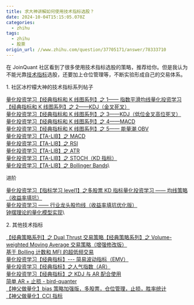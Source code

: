 ```yaml
---
title: 求大神讲解如何使用技术指标选股？
date: 2024-10-04T15:15:05.070Z
categories:
  - zhihu
tags:
  - zhihu
  - 股票
origin_url: //www.zhihu.com/question/37705171/answer/78333710
---
```

在 JoinQuant 社区看到了很多使用技术指标选股的策略，推荐给你。但是我认为不能光靠[技术指标](https://zhida.zhihu.com/search?content_id=26760262\&content_type=Answer\&match_order=2\&q=%E6%8A%80%E6%9C%AF%E6%8C%87%E6%A0%87\&zd_token=eyJhbGciOiJIUzI1NiIsInR5cCI6IkpXVCJ9.eyJpc3MiOiJ6aGlkYV9zZXJ2ZXIiLCJleHAiOjE3MjgyMjc3MDQsInEiOiLmioDmnK_mjIfmoIciLCJ6aGlkYV9zb3VyY2UiOiJlbnRpdHkiLCJjb250ZW50X2lkIjoyNjc2MDI2MiwiY29udGVudF90eXBlIjoiQW5zd2VyIiwibWF0Y2hfb3JkZXIiOjIsInpkX3Rva2VuIjpudWxsfQ.P72FuHNxC5wSWoGPL5yBZ8gpaLLO3vDZ8ZYFeaUy2tk\&zhida_source=entity)选股，还要加上仓位管理等，不断实验形成自己的交易体系。

1\. 社区冰柠檬大神的技术指标系列帖子

[量化投资学习【经典指标和 K 线图系列】之 1—— 指数平滑均线](https://link.zhihu.com/?target=https%3A//www.joinquant.com/post/14)[量化投资学习【经典指标和 K 线图系列】之 2——KDJ（金叉死叉）](https://link.zhihu.com/?target=https%3A//www.joinquant.com/post/23)\
[量化投资学习【经典指标和 K 线图系列】之 3——KDJ（低位金叉高位死叉）](https://link.zhihu.com/?target=https%3A//www.joinquant.com/post/27)\
[量化投资学习【经典指标和 K 线图系列】之 4——MACD](https://link.zhihu.com/?target=https%3A//www.joinquant.com/post/24)\
[量化投资学习【经典指标和 K 线图系列】之 5—— 能量潮 OBV](https://link.zhihu.com/?target=https%3A//www.joinquant.com/post/126)\
[量化投资学习【TA-LIB】之 MACD](https://link.zhihu.com/?target=https%3A//www.joinquant.com/post/131)\
[量化投资学习【TA-LIB】之 RSI](https://link.zhihu.com/?target=https%3A//www.joinquant.com/post/133)\
[量化投资学习【TA-LIB】之 ATR](https://link.zhihu.com/?target=https%3A//www.joinquant.com/post/134)\
[量化投资学习【TA-LIB】之 STOCH（KD 指标）](https://link.zhihu.com/?target=https%3A//www.joinquant.com/post/142)\
[量化投资学习【TA-LIB】之 Bollinger Bands](https://link.zhihu.com/?target=https%3A//www.joinquant.com/post/144)\


进阶

[量化投资学习【指标学习 level1】之多股票 KD 指标](https://link.zhihu.com/?target=https%3A//www.joinquant.com/post/176)[量化投资学习 —— 均线策略（收益率填坑）](https://link.zhihu.com/?target=https%3A//www.joinquant.com/post/252)\
[量化投资学习 —— 行业龙头股均线（收益率填坑优化版）](https://link.zhihu.com/?target=https%3A//www.joinquant.com/post/258)\
[钟摆理论的量化模型实现](https://link.zhihu.com/?target=https%3A//www.joinquant.com/post/287)\


2\. 其他技术指标

[【经典策略系列】之 Dual Thrust 交易策略](https://link.zhihu.com/?target=https%3A//www.joinquant.com/post/274)[【经典策略系列】之 Volume-weighted Moving Average 交易策略（增强修改版）](https://link.zhihu.com/?target=https%3A//www.joinquant.com/post/325)\
[基于 Bolling 计数和 MFI 的超低频交易](https://link.zhihu.com/?target=https%3A//www.joinquant.com/post/324)\
[量化投资学习【经典指标】--- 简易波动指标（EMV）](https://link.zhihu.com/?target=https%3A//www.joinquant.com/post/150)\
[量化投资学习【经典指标】之人气指数（AR）](https://link.zhihu.com/?target=https%3A//www.joinquant.com/post/160)\
[量化投资学习【经典指标】之 KDJ 与 AR 配合使用](https://link.zhihu.com/?target=https%3A//www.joinquant.com/post/162)\
[简单 AR + 止损 - bird-quanter](https://link.zhihu.com/?target=https%3A//www.joinquant.com/post/249)\
[【神父做量化】bias 策略加强版，多股票，仓位管理，止损，胜率统计](https://link.zhihu.com/?target=https%3A//www.joinquant.com/post/196)\
[【神父做量化】CCI 指标](https://link.zhihu.com/?target=https%3A//www.joinquant.com/post/219)

